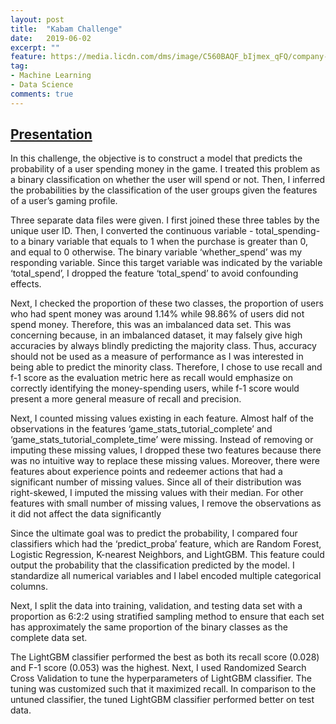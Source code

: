 ```yaml
---
layout: post
title:  "Kabam Challenge"
date:   2019-06-02
excerpt: ""
feature: https://media.licdn.com/dms/image/C560BAQF_bIjmex_qFQ/company-logo_200_200/0?e=2159024400&v=beta&t=6yhP3lzY2Hmf5n5shPPJgmt5dN7XWRAT-cRlkuRR63U
tag:
- Machine Learning
- Data Science
comments: true
---
```

## [Presentation](https://docs.google.com/presentation/d/1zrBBpXi_k79XopsfD2BIsnSTYmGdVBasNpyMvok8VZU/edit#slide=id.p)

In this challenge, the objective is to construct a model that predicts the probability of a user spending money in the game. I treated this problem as a binary classification on whether the user will spend or not. Then, I inferred the probabilities by the classification of the user groups given the features of a user’s gaming profile.

Three separate data files were given. I first joined these three tables by the unique user ID. Then, I converted the continuous variable - total_spending- to a binary variable that equals to 1 when the purchase is greater than 0, and equal to 0 otherwise. The binary variable ‘whether_spend’ was my responding variable. Since this target variable was indicated by the variable ‘total_spend’, I dropped the feature ‘total_spend’ to avoid confounding effects.

Next, I checked the proportion of these two classes, the proportion of users who had spent money was around 1.14% while 98.86% of users did not spend money. Therefore, this was an imbalanced data set. This was concerning because, in an imbalanced dataset, it may falsely give high accuracies by always blindly predicting the majority class. Thus, accuracy should not be used as a measure of performance as I was interested in being able to predict the minority class. Therefore, I chose to use recall and f-1 score as the evaluation metric here as recall would emphasize on correctly identifying the money-spending users, while f-1 score would present a more general measure of recall and precision.

Next, I counted missing values existing in each feature. Almost half of the observations in the features ‘game_stats_tutorial_complete’ and ‘game_stats_tutorial_complete_time’ were missing. Instead of removing or imputing these missing values, I dropped these two features because there was no intuitive way to replace these missing values. Moreover, there were features about experience points and redeemer actions that had a significant number of missing values. Since all of their distribution was right-skewed, I imputed the missing values with their median. For other features with small number of missing values, I remove the observations as it did not affect the data significantly

Since the ultimate goal was to predict the probability, I compared four classifiers which had the ‘predict_proba’ feature, which are Random Forest, Logistic Regression, K-nearest Neighbors, and LightGBM. This feature could output the probability that the classification predicted by the model. I standardize all numerical variables and I label encoded multiple categorical columns.

Next, I split the data into training, validation, and testing data set with a proportion as 6:2:2 using stratified sampling method to ensure that each set has approximately the same proportion of the binary classes as the complete data set.

The LightGBM classifier performed the best as both its recall score (0.028) and F-1 score (0.053) was the highest.  Next, I used Randomized Search Cross Validation to tune the hyperparameters of LightGBM classifier. The tuning was customized such that it maximized recall. In comparison to the untuned classifier, the tuned LightGBM classifier performed better on test data.
